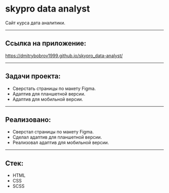 # skypro data analyst

Сайт курса дата аналитики.
____

## Ссылка на приложение:

https://dmitrybobrov1999.github.io/skypro_data-analyst/

____

## Задачи проекта:

* Сверстать страницы по макету Figma.
* Адаптив для планшетной версии.
* Адаптив для мобильной версии.
____

## Реализовано:

* Сверстал страницы по макету Figma.
* Сделал адаптив для планшетной версии.
* Реализовал адаптив для мобильной версии.

____

## Стек:

* HTML
* CSS
* SCSS
